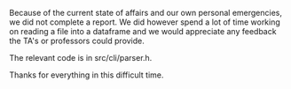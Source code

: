 Because of the current state of affairs and our own personal emergencies,
we did not complete a report.  We did however spend a lot of time working
on reading a file into a dataframe and we would appreciate any feedback
the TA's or professors could provide.

The relevant code is in src/cli/parser.h.

Thanks for everything in this difficult time.
